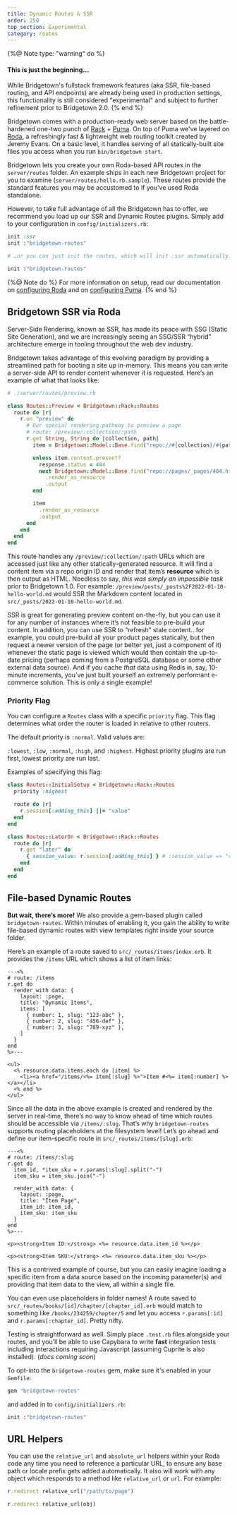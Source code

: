 ```yaml
---
title: Dynamic Routes & SSR
order: 250
top_section: Experimental
category: routes
---
```



{%@ Note type: "warning" do %}
#### This is just the beginning…

While Bridgetown's fullstack framework features (aka SSR, file-based routing, and API endpoints) are already being used in production settings, this functionality is still considered "experimental" and subject to further refinement prior to Bridgetown 2.0.
{% end %}

Bridgetown comes with a production-ready web server based on the battle-hardened one-two punch of [Rack](https://github.com/rack/rack) + [Puma](https://puma.io). On top of Puma we've layered on [Roda](http://roda.jeremyevans.net), a refreshingly fast & lightweight web routing toolkit created by Jeremy Evans. On a basic level, it handles serving of all statically-built site files you access when you run `bin/bridgetown start`.

Bridgetown lets you create your own Roda-based API routes in the `server/routes` folder. An example ships in each new Bridgetown project for you to examine (`server/routes/hello.rb.sample`). These routes provide the standard features you may be accustomed to if you've used Roda standalone.

However, to take full advantage of all the Bridgetown has to offer, we recommend you load up our SSR and Dynamic Routes plugins. Simply add to your configuration in `config/initializers.rb`:

```rb
init :ssr
init :"bridgetown-routes"

# …or you can just init the routes, which will init :ssr automatically:

init :"bridgetown-routes"
```

{%@ Note do %}
For more information on setup, read our documentation on [configuring Roda](/docs/configuration/initializers#adding-roda-blocks) and on [configuring Puma](/docs/configuration/puma).
{% end %}

## Bridgetown SSR via Roda

Server-Side Rendering, known as SSR, has made its peace with SSG (Static Site Generation), and we are increasingly seeing an SSG/SSR “hybrid” architecture emerge in tooling throughout the web dev industry.

Bridgetown takes advantage of this evolving paradigm by providing a streamlined path for booting a site up in-memory. This means you can write a server-side API to render content whenever it is requested. Here’s an example of what that looks like:

```ruby
# ./server/routes/preview.rb

class Routes::Preview < Bridgetown::Rack::Routes
  route do |r|
    r.on "preview" do
      # Our special rendering pathway to preview a page
      # route: /preview/:collection/:path
      r.get String, String do |collection, path|
        item = Bridgetown::Model::Base.find("repo://#{collection}/#{path}")

        unless item.content.present?
          response.status = 404
          next Bridgetown::Model::Base.find("repo://pages/_pages/404.html")
            .render_as_resource
            .output
        end

        item
          .render_as_resource
          .output
      end
    end
  end
end
```

This route handles any `/preview/:collection/:path` URLs which are accessed just like any other statically-generated resource. It will find a content item via a repo origin ID and render that item’s **resource** which is then output as HTML. Needless to say, _this was simply an impossible task_ prior to Bridgetown 1.0. For example: `/preview/posts/_posts%2F2022-01-10-hello-world.md` would SSR the Markdown content located in `src/_posts/2022-01-10-hello-world.md`.

SSR is great for generating preview content on-the-fly, but you can use it for any number of instances where it’s not feasible to pre-build your content. In addition, you can use SSR to “refresh” stale content…for example, you could pre-build all your product pages statically, but then request a newer version of the page (or better yet, just a component of it) whenever the static page is viewed which would then contain the up-to-date pricing (perhaps coming from a PostgreSQL database or some other external data source). And if you cache _that_ data using Redis in, say, 10-minute increments, you’ve just built yourself an extremely performant e-commerce solution. This is only a single example!

### Priority Flag

You can configure a `Routes` class with a specific `priority` flag. This flag determines what order the router is loaded in relative to other routers.

The default priority is `:normal`. Valid values are:

<code>:lowest</code>, <code>:low</code>, <code>:normal</code>, <code>:high</code>, and <code>:highest</code>.
Highest priority plugins are run first, lowest priority are run last.

Examples of specifying this flag:

```ruby
class Routes::InitialSetup < Bridgetown::Rack::Routes
  priority :highest

  route do |r|
    r.session[:adding_this] ||= "value"
  end
end

class Routes::LaterOn < Bridgetown::Rack::Routes
  route do |r|
    r.get "later" do
      { session_value: r.session[:adding_this] } # :session_value => "value"
    end
  end
end
```

## File-based Dynamic Routes

**But wait, there’s more!** We also provide a gem-based plugin called `bridgetown-routes`. Within minutes of enabling it, you gain the ability to write file-based dynamic routes with view templates right inside your source folder.

Here’s an example of a route saved to `src/_routes/items/index.erb`. It provides the `/items` URL which shows a list of item links:

```eruby
---<%
# route: /items
r.get do
  render_with data: {
    layout: :page,
    title: "Dynamic Items",
    items: [
      { number: 1, slug: "123-abc" },
      { number: 2, slug: "456-def" },
      { number: 3, slug: "789-xyz" },
    ]
  }
end
%>---

<ul>
  <% resource.data.items.each do |item| %>
    <li><a href="/items/<%= item[:slug] %>">Item #<%= item[:number] %></a></li>
  <% end %>
</ul>
```

Since all the data in the above example is created and rendered by the server in real-time, there’s no way to know ahead of time which routes should be accessible via `/items/:slug`. That’s why `bridgetown-routes` supports routing placeholders at the filesystem level! Let’s go ahead and define our item-specific route in `src/_routes/items/[slug].erb`:

```eruby
---<%
# route: /items/:slug
r.get do
  item_id, *item_sku = r.params[:slug].split("-")
  item_sku = item_sku.join("-")

  render_with data: {
    layout: :page,
    title: "Item Page",
    item_id: item_id,
    item_sku: item_sku
  }
end
%>---

<p><strong>Item ID:</strong> <%= resource.data.item_id %></p>

<p><strong>Item SKU:</strong> <%= resource.data.item_sku %></p>

```

This is a contrived example of course, but you can easily imagine loading a specific item from a data source based on the incoming parameter(s) and providing that item data to the view, all within a single file.

You can even use placeholders in folder names! A route saved to `src/_routes/books/[id]/chapter/[chapter_id].erb` would match to something like `/books/234259/chapter/5` and let you access `r.params[:id]` and `r.params[:chapter_id]`. Pretty nifty.

Testing is straightforward as well. Simply place `.test.rb` files alongside your routes, and you’ll be able to use Capybara to write **fast** integration tests including interactions requiring Javascript (assuming Cuprite is also installed). (_docs coming soon_)

To opt-into the `bridgetown-routes` gem, make sure it's enabled in your `Gemfile`:

```ruby
gem "bridgetown-routes"
```

and added in to `config/initializers.rb`:

```ruby
init :"bridgetown-routes"
```

## URL Helpers

You can use the `relative_url` and `absolute_url` helpers within your Roda code any time you need to reference a particular URL, to ensure any base path or locale prefix gets added automatically. It also will work with any object which responds to a method like `relative_url` or `url`. For example:

```rb
r.redirect relative_url("/path/to/page")

r.redirect relative_url(obj)
```
